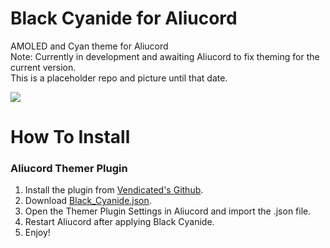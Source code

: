 # Black Cyanide for Aliucord
AMOLED and Cyan theme for Aliucord\
Note: Currently in development and awaiting Aliucord to fix theming for the current version.\
This is a placeholder repo and picture until that date.

![](https://i.imgur.com/nUz7149.png)


# How To Install
### Aliucord Themer Plugin
1. Install the plugin from [Vendicated's Github](https://github.com/Vendicated/AliucordPlugins/tree/builds).
2. Download [Black_Cyanide.json](https://raw.githubusercontent.com/jaxellis/Aliucord-Black-Cyanide/main/Black_Cyanide.json).
3. Open the Themer Plugin Settings in Aliucord and import the .json file.
4. Restart Aliucord after applying Black Cyanide.
5. Enjoy!
